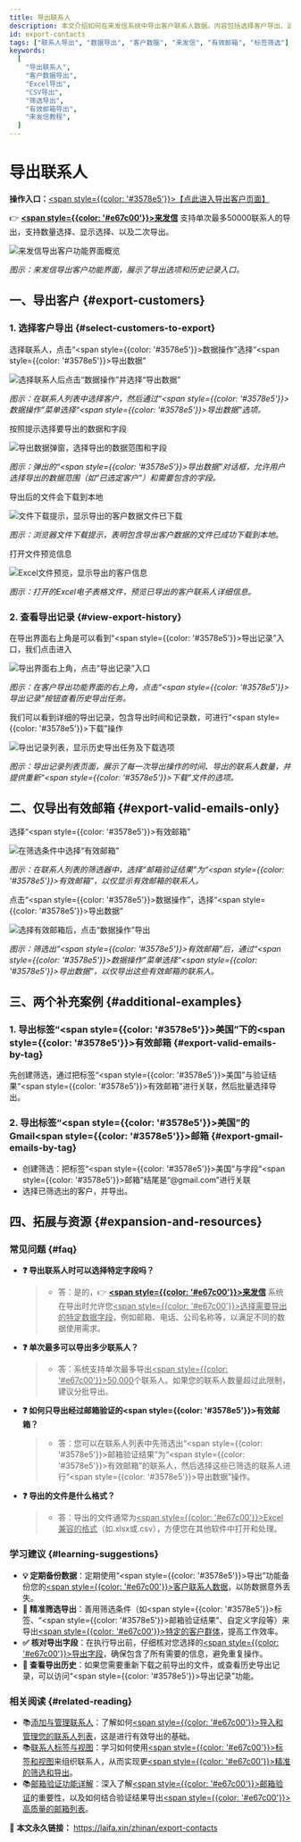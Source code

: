```yaml
---
title: 导出联系人
description: 本文介绍如何在来发信系统中导出客户联系人数据。内容包括选择客户导出、选择导出字段、查看导出记录、仅导出有效邮箱，以及通过筛选条件（如标签、邮箱后缀）导出特定客户群的操作方法。
id: export-contacts
tags: ["联系人导出", "数据导出", "客户数据", "来发信", "有效邮箱", "标签筛选"]
keywords:
  [
    "导出联系人",
    "客户数据导出",
    "Excel导出",
    "CSV导出",
    "筛选导出",
    "有效邮箱导出",
    "来发信教程",
  ]
---
```


# 导出联系人

**操作入口：**[<span style={{color: '#3578e5'}}>【点此进入导出客户页面】</span>](https://www.laifa.xin/web-daorulishi-import-history)

👉 [**<span style={{color: '#e67c00'}}>来发信</span>**](https://laifaxin.com) 支持单次最多50000联系人的导出，支持数量选择、显示选择、以及二次导出。

![来发信导出客户功能界面概览](https://cos.files.maozhishi.com/public/attachments/xsj/1664451416039.png)

_图示：来发信导出客户功能界面，展示了导出选项和历史记录入口。_

## 一、导出客户 {#export-customers}

### 1. 选择客户导出 {#select-customers-to-export}

选择联系人，点击“<span style={{color: '#3578e5'}}>数据操作</span>”选择“<span style={{color: '#3578e5'}}>导出数据</span>”

![选择联系人后点击“数据操作”并选择“导出数据”](https://cos.files.maozhishi.com/public/attachments/xsj/1664451416053.png)

_图示：在联系人列表中选择客户，然后通过“<span style={{color: '#3578e5'}}>数据操作</span>”菜单选择“<span style={{color: '#3578e5'}}>导出数据</span>”选项。_

按照提示选择要导出的数据和字段

![导出数据弹窗，选择导出的数据范围和字段](https://cos.files.maozhishi.com/public/attachments/xsj/1664451416049.png)

_图示：弹出的“<span style={{color: '#3578e5'}}>导出数据</span>”对话框，允许用户选择导出的数据范围（如“已选定客户”）和需要包含的字段。_

导出后的文件会下载到本地

![文件下载提示，显示导出的客户数据文件已下载](https://cos.files.maozhishi.com/public/attachments/xsj/1664451416050.png)

_图示：浏览器文件下载提示，表明包含导出客户数据的文件已成功下载到本地。_

打开文件预览信息

![Excel文件预览，显示导出的客户信息](https://cos.files.maozhishi.com/public/attachments/xsj/1664451416051.png)

_图示：打开的Excel电子表格文件，预览已导出的客户联系人详细信息。_

### 2. 查看导出记录 {#view-export-history}

在导出界面右上角是可以看到“<span style={{color: '#3578e5'}}>导出记录</span>”入口，我们点击进入

![导出界面右上角，点击“导出记录”入口](https://cos.files.maozhishi.com/public/attachments/xsj/1664451416052.png)

_图示：在客户导出功能界面的右上角，点击“<span style={{color: '#3578e5'}}>导出记录</span>”按钮查看历史导出任务。_

我们可以看到详细的导出记录，包含导出时间和记录数，可进行“<span style={{color: '#3578e5'}}>下载</span>”操作

![导出记录列表，显示历史导出任务及下载选项](https://cos.files.maozhishi.com/public/attachments/xsj/1664451416059.png)

_图示：导出记录列表页面，展示了每一次导出操作的时间、导出的联系人数量，并提供重新“<span style={{color: '#3578e5'}}>下载</span>”文件的选项。_

## 二、仅导出有效邮箱 {#export-valid-emails-only}

选择“<span style={{color: '#3578e5'}}>有效邮箱</span>”

![在筛选条件中选择“有效邮箱”](https://cos.files.maozhishi.com/public/attachments/xsj/1664451416060.png)

_图示：在联系人列表的筛选器中，选择“邮箱验证结果”为“<span style={{color: '#3578e5'}}>有效邮箱</span>”，以仅显示有效邮箱的联系人。_

点击“<span style={{color: '#3578e5'}}>数据操作</span>”，选择“<span style={{color: '#3578e5'}}>导出数据</span>”

![选择有效邮箱后，点击“数据操作”导出](https://cos.files.maozhishi.com/public/attachments/xsj/1664451416067.png)

_图示：筛选出“<span style={{color: '#3578e5'}}>有效邮箱</span>”后，通过“<span style={{color: '#3578e5'}}>数据操作</span>”菜单选择“<span style={{color: '#3578e5'}}>导出数据</span>”，以仅导出这些有效邮箱的联系人。_

## 三、两个补充案例 {#additional-examples}

### 1. 导出标签“<span style={{color: '#3578e5'}}>美国</span>”下的<span style={{color: '#3578e5'}}>有效邮箱</span> {#export-valid-emails-by-tag}

先创建筛选，通过把标签“<span style={{color: '#3578e5'}}>美国</span>”与验证结果“<span style={{color: '#3578e5'}}>有效邮箱</span>”进行关联，然后批量选择导出。

### 2. 导出标签“<span style={{color: '#3578e5'}}>美国</span>”的Gmail<span style={{color: '#3578e5'}}>邮箱</span> {#export-gmail-emails-by-tag}

- 创建筛选：把标签“<span style={{color: '#3578e5'}}>美国</span>”与字段“<span style={{color: '#3578e5'}}>邮箱</span>”结尾是“@gmail.com”进行关联
- 选择已筛选出的客户，并导出。

## 四、拓展与资源 {#expansion-and-resources}

### 常见问题 {#faq}

- **❓ 导出联系人时可以选择特定字段吗？**

  > - 答：是的，👉 [**<span style={{color: '#e67c00'}}>来发信</span>**](https://laifaxin.com) 系统在导出时允许您<u><span style={{color: '#e67c00'}}>选择需要导出的特定数据字段</span></u>，例如邮箱、电话、公司名称等，以满足不同的数据使用需求。

- **❓ 单次最多可以导出多少联系人？**

  > - 答：系统支持单次最多导出<u><span style={{color: '#e67c00'}}>50,000</span></u>个联系人。如果您的联系人数量超过此限制，建议分批导出。

- **❓ 如何只导出经过邮箱验证的<span style={{color: '#3578e5'}}>有效邮箱</span>？**

  > - 答：您可以在联系人列表中先筛选出“<span style={{color: '#3578e5'}}>邮箱验证结果</span>”为“<span style={{color: '#3578e5'}}>有效邮箱</span>”的联系人，然后选择这些已筛选的联系人进行“<span style={{color: '#3578e5'}}>导出数据</span>”操作。

- **❓ 导出的文件是什么格式？**
  > - 答：导出的文件通常为<u><span style={{color: '#e67c00'}}>Excel兼容的格式</span></u>（如.xlsx或.csv），方便您在其他软件中打开和处理。

### 学习建议 {#learning-suggestions}

- **💡 定期备份数据**：定期使用“<span style={{color: '#3578e5'}}>导出</span>”功能备份您的<u><span style={{color: '#e67c00'}}>客户联系人数据</span></u>，以防数据意外丢失。
- **🎯 精准筛选导出**：善用筛选条件（如<span style={{color: '#3578e5'}}>标签</span>、“<span style={{color: '#3578e5'}}>邮箱验证结果</span>”、自定义字段等）来导出<u><span style={{color: '#e67c00'}}>特定的客户群体</span></u>，提高工作效率。
- **✅ 核对导出字段**：在执行导出前，仔细核对您选择的<u><span style={{color: '#e67c00'}}>导出字段</span></u>，确保包含了所有需要的信息，避免重复操作。
- **📖 查看导出历史**：如果您需要重新下载之前导出的文件，或查看历史导出记录，可以访问“<span style={{color: '#3578e5'}}>导出记录</span>”功能。

### 相关阅读 {#related-reading}

- 📚[添加与管理联系人](./add-contacts)：了解如何<u><span style={{color: '#e67c00'}}>导入和管理您的联系人列表</span></u>，这是进行有效导出的基础。
- 📚[联系人标签与视图](./contacts-tags-views)：学习如何使用<u><span style={{color: '#e67c00'}}>标签和视图</span></u>来组织联系人，从而实现更<u><span style={{color: '#e67c00'}}>精准的筛选和导出</span></u>。
- 📚[邮箱验证功能详解](./email-verification)：深入了解<u><span style={{color: '#e67c00'}}>邮箱验证</span></u>的重要性，以及如何结合验证结果导出<u><span style={{color: '#e67c00'}}>高质量的邮箱列表</span></u>。

🔗 **本文永久链接：** https://laifa.xin/zhinan/export-contacts
